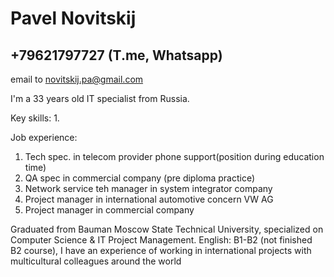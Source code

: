 # Pavel Novitskij
## +79621797727 (T.me, Whatsapp)
email to novitskij.pa@gmail.com

I'm a 33 years old  IT specialist from Russia. 

Key skills: 
1. 

Job experience: 
1. Tech spec. in telecom provider phone support(position during education time)
2. QA spec in commercial company (pre diploma practice)
3. Network service teh manager in system integrator company
4. Project manager in international automotive concern VW AG
5. Project manager in commercial company




Graduated from Bauman Moscow State Technical University, specialized on Computer Science & IT Project Management.
English: B1-B2 (not finished B2 course), I have an experience of working in international projects with multicultural colleagues around the world